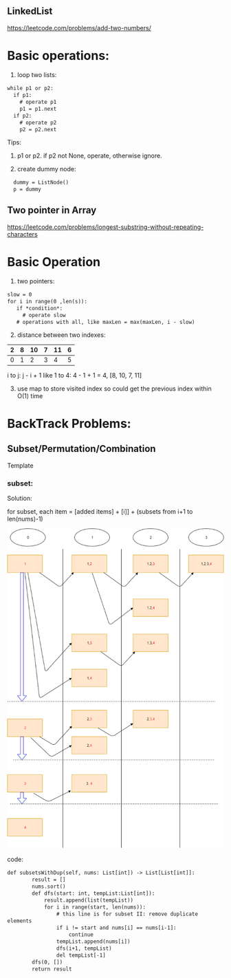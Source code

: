 ## LinkedList 

https://leetcode.com/problems/add-two-numbers/

# Basic operations: 

1. loop two lists: 
```
while p1 or p2: 
  if p1:
    # operate p1
    p1 = p1.next
  if p2: 
    # operate p2
    p2 = p2.next
```
Tips: 
1.  p1 or p2. if p2 not None, operate, otherwise ignore.

2. create dummy node: 
```
  dummy = ListNode()
  p = dummy
```

## Two pointer in Array

https://leetcode.com/problems/longest-substring-without-repeating-characters

# Basic Operation 
1. two pointers:

 ```
 slow = 0
 for i in range(0 ,len(s)):
    if *condition*:
      # operate slow
    # operations with all, like maxLen = max(maxLen, i - slow)
 ```
 
 2. distance between two indexes: 
 
| 2 | 8 | 10 | 7 | 11 | 6 |
|---|---|----|---|----|---|
| 0 | 1 |  2 | 3 |  4 | 5 |

i to j: j - i + 1 
like 1 to 4: 4 - 1 + 1 = 4, [8, 10, 7, 11]

3. use map to store visited index so could get the previous index within O(1) time


# BackTrack Problems:

## Subset/Permutation/Combination 

Template

### subset: 

Solution: 

for subset, each item = [added items] + [i]] + (subsets from i+1 to len(nums)-1)


![image info](resources/images/subsets.png)

code:
```
def subsetsWithDup(self, nums: List[int]) -> List[List[int]]:
        result = []
        nums.sort()
        def dfs(start: int, tempList:List[int]):
            result.append(list(tempList))
            for i in range(start, len(nums)):
                # this line is for subset II: remove duplicate elements
                if i != start and nums[i] == nums[i-1]:
                    continue
                tempList.append(nums[i])
                dfs(i+1, tempList)
                del tempList[-1]
        dfs(0, [])
        return result

```
